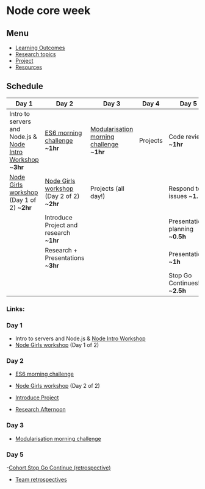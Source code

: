 # Node core week

## Menu

- [Learning Outcomes](./learning-outcomes.md)
- [Research topics](./research-afternoon.md)
- [Project](./project.md)
- [Resources](./resources.md)

## Schedule

Day 1|Day 2|Day 3|Day 4| Day 5 
---|---|---|---|---
Intro to servers and Node.js & [Node Intro Workshop](https://github.com/foundersandcoders/Node-Intro-Workshop) ~**3hr** |[ES6 morning challenge](./morning-challenge-day-2.md) ~**1hr**|[Modularisation morning challenge](./morning-challenge-day-3.md) ~**1hr**| Projects| Code review ~**1hr**
[Node Girls workshop](https://github.com/node-girls/workshop-cms) (Day 1 of 2) ~**2hr**|[Node Girls workshop](https://github.com/node-girls/workshop-cms) (Day 2 of 2) ~**2hr**|Projects (all day!)|| Respond to issues ~**1.5h**
||Introduce Project and research ~**1hr**| || Presentation planning ~**0.5h**
||Research + Presentations ~**3hr**||| Presentations ~**1h** 
||||| Stop Go Continues! ~**2.5h**

### Links:

### Day 1

- Intro to servers and Node.js & [Node Intro Workshop](https://github.com/foundersandcoders/Node-Intro-Workshop)
- [Node Girls workshop](https://github.com/node-girls/workshop-cms) (Day 1 of 2)

### Day 2

- [ES6 morning challenge](./morning-challenge-day-2.md)

- [Node Girls workshop](https://github.com/node-girls/workshop-cms) (Day 2 of 2)

- [Introduce Project](./project.md)

- [Research Afternoon](./research-afternoon.md)


### Day 3

- [Modularisation morning challenge](./morning-challenge-day-3.md)

### Day 5
-[Cohort Stop Go Continue (retrospective)](./retrospectives.md#cohort-retrospective)
- [Team retrospectives](./retrospectives.md#team-retrospective)

